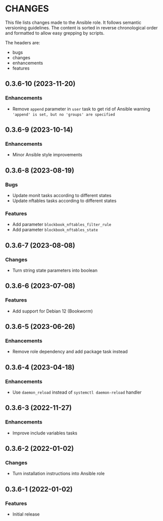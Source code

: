 # CHANGES

This file lists changes made to the Ansible role. It follows semantic versioning
guidelines. The content is sorted in reverse chronological order and formatted
to allow easy grepping by scripts.

The headers are:
- bugs
- changes
- enhancements
- features

## 0.3.6-10 (2023-11-20)

### Enhancements

- Remove `append` parameter in `user` task to get rid of Ansible warning \
  `'append' is set, but no 'groups' are specified`

## 0.3.6-9 (2023-10-14)

### Enhancements

- Minor Ansible style improvements

## 0.3.6-8 (2023-08-19)

### Bugs

- Update monit tasks according to different states
- Update nftables tasks according to different states

### Features

- Add parameter `blockbook_nftables_filter_rule`
- Add parameter `blockbook_nftables_state`

## 0.3.6-7 (2023-08-08)

### Changes

- Turn string state parameters into boolean

## 0.3.6-6 (2023-07-08)

### Features

- Add support for Debian 12 (Bookworm)

## 0.3.6-5 (2023-06-26)

### Enhancements

- Remove role dependency and add package task instead

## 0.3.6-4 (2023-04-18)

### Enhancements

- Use `daemon_reload` instead of `systemctl daemon-reload` handler

## 0.3.6-3 (2022-11-27)

### Enhancements

- Improve include variables tasks

## 0.3.6-2 (2022-01-02)

### Changes

- Turn installation instructions into Ansible role

## 0.3.6-1 (2022-01-02)

### Features

- Initial release
